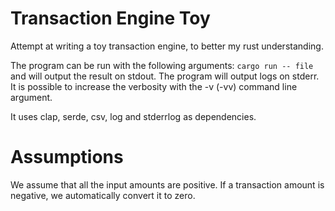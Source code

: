 # Transaction Engine Toy
Attempt at writing a toy transaction engine, to better my rust understanding.

The program can be run with the following arguments: `cargo run -- file` and will output the result on stdout.
The program will output logs on stderr. It is possible to increase the verbosity with the -v (-vv) command line argument.

It uses clap, serde, csv, log and stderrlog as dependencies.

# Assumptions
We assume that all the input amounts are positive. If a transaction amount is negative, we automatically convert it to zero.